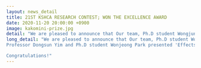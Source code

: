 ```yaml
---
layout: news_detail
title: 21ST KSHCA RESEARCH CONTEST; WON THE EXCELLENCE AWARD 
date: 2020-11-20 20:00:00 +0900
image: kakomini-prize.jpg
detail: "We are pleased to announce that Our team, Ph.D student Wongjung Park & Dr. Yim and Ph.D student Shinyoung Kim participated in the 21st Korean Speech-Language & Hearing Association conference and showed the outstanding research."
long_detail: "We are pleased to announce that Our team, Ph.D student Wongjung Park & Dr. Yim and Ph.D student Shinyoung Kim participated in the 21st Korean Speech-Language & Hearing Association conference and showed the outstanding research.
Professor Dongsun Yim and Ph.D student Wonjeong Park presented 'Effects of using a communication maintenance strategy in the context of AI speaker and preschoolers.' and won the Excellence award. Also, Ph.D student Shinyoung Kim presented 'The effects of parent training about narrative interaction for parents with hearing loss who have children with normal hearing: a case study using AI speakers' and won the Participation award.

Congratulations!"
---
```


